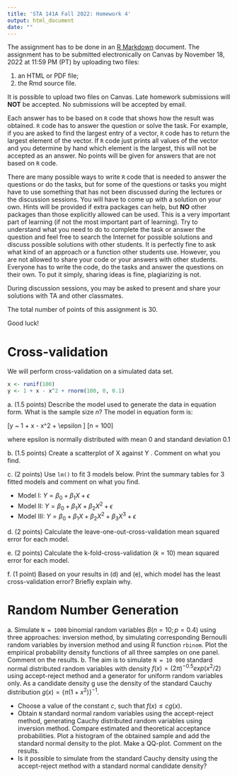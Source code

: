 ```yaml
---
title: 'STA 141A Fall 2022: Homework 4'
output: html_document
date: ""
---
```


The assignment has to be done in an [R Markdown](https://rmarkdown.rstudio.com) document. The assignment has to be submitted electronically on Canvas by November 18, 2022 at 11:59 PM (PT) by uploading two files:

1. an HTML or PDF file;
2. the Rmd source file.

It is possible to upload two files on Canvas. Late homework submissions will **NOT** be accepted. No submissions will be accepted by email.

Each answer has to be based on `R` code that shows how the result was obtained. `R` code has to answer the question or solve the task. For example, if you are asked to find the largest entry of a vector, `R` code has to return the largest element of the vector. If `R` code just prints all values of the vector and you determine by hand which element is the largest, this will not be accepted as an answer. No points will be given for answers that are not based on `R` code. 

There are many possible ways to write `R` code that is needed to answer the questions or do the tasks, but for some of the questions or tasks you might have to use something that has not been discussed during the lectures or the discussion sessions. You will have to come up with a solution on your own. Hints will be provided if extra packages can help, but **NO** other packages than those explicitly allowed can be used. This is a very important part of learning (if not the most important part of learning). Try to understand what you need to do to complete the task or answer the question and feel free to search the Internet for possible solutions and discuss possible solutions with other students. It is perfectly fine to ask what kind of an approach or a function other students use. However, you are not allowed to share your code or your answers with other students. Everyone has to write the code, do the tasks and answer the questions on their own. To put it simply, sharing ideas is fine, plagiarizing is not.

During discussion sessions, you may be asked to present and share your solutions with TA and other classmates.

The total number of points of this assignment is 30.

Good luck!


# Cross-validation

We will perform cross-validation on a simulated data set.


```r
x <- runif(100)
y <- 1 + x - x^2 + rnorm(100, 0, 0.1)
```

a. (1.5 points) Describe the model used to generate the data in equation form. What is the sample size $n$? 
The model in equation form is: 

\[y ~ 1 + x - x^2 + \epsilon \]
\[n = 100\]

where epsilon is normally distributed with mean 0 and standard deviation 0.1 

b. (1.5 points) Create a scatterplot of X against Y . Comment on what you find. 


c. (2 points) Use `lm()` to fit 3 models below. Print the summary tables for 3 fitted models and comment on what you find.

- Model I: $Y = \beta_0 + \beta_1 X + \epsilon$
- Model II: $Y = \beta_0 + \beta_1 X + \beta_2 X^2 + \epsilon$
- Model III: $Y = \beta_0 + \beta_1 X + \beta_2 X^2 + \beta_3 X^3 + \epsilon$


d. (2 points) Calculate the leave-one-out-cross-validation mean squared error for each model.


e. (2 points) Calculate the k-fold-cross-validation ($k=10$) mean squared error for each model.


f. (1 point) Based on your results in (d) and (e), which model has the least cross-validation error? Briefly explain why.



# Random Number Generation

a. Simulate `N = 1000` binomial random variables $B(n = 10; p = 0.4)$ using three approaches:  inversion
method, by simulating corresponding Bernoulli random variables by inversion method
and using R function `rbinom`. Plot the empirical probability density functions of all
three samples on one panel. Comment on the results.
b. The aim is to simulate `N = 10 000` standard normal distributed random variables
with density $f(x) = (2\pi)^{-0.5} exp(x^2/2)$ using accept-reject method and a generator
for uniform random variables only. As a candidate density g use the density of the
standard Cauchy distribution $g(x) = \{\pi(1 + x^2)\}^{-1}$.
- Choose a value of the constant $c$, such that $f(x) \leq cg(x)$. 
- Obtain `N` standard normal random variables using the accept-reject method, generating Cauchy distributed random variables using inversion method. Compare
estimated and theoretical acceptance probabilities. Plot a histogram of the obtained sample and add the standard normal density to the plot. Make a QQ-plot.
Comment on the results.
- Is it possible to simulate from the standard Cauchy density using
the accept-reject method with a standard normal candidate density? 























